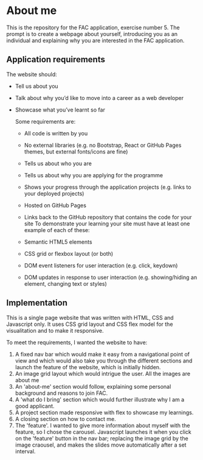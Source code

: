 # About me

This is the repository for the FAC application, exercise number 5. The prompt is to create a webpage about yourself, introducing you as an individual and explaining why you are interested in the FAC application.

## Application requirements

The website should:

- Tell us about you
- Talk about why you’d like to move into a career as a web developer
- Showcase what you’ve learnt so far

  Some requirements are:
    - All code is written by you
    - No external libraries (e.g. no Bootstrap, React or GitHub Pages themes, but external fonts/icons are fine)
    - Tells us about who you are
    - Tells us about why you are applying for the programme
    - Shows your progress through the application projects (e.g. links to your deployed projects)
    - Hosted on GitHub Pages
    - Links back to the GitHub repository that contains the code for your site
  To demonstrate your learning your site must have at least one example of each of these:

    - Semantic HTML5 elements
    - CSS grid or flexbox layout (or both)
    - DOM event listeners for user interaction (e.g. click, keydown)
    - DOM updates in response to user interaction (e.g. showing/hiding an element, changing text or styles)
    
## Implementation

This is a single page website that was written with HTML, CSS and Javascript only.
It uses CSS grid layout and CSS flex model for the visualitation and to make it responsive.

To meet the requirements, I wanted the website to have:
1. A fixed nav bar which would make it easy from a navigational point of view and which would also take you through the different sections and launch the feature of the website, which is initially hidden.
2. An image grid layout which would intrigue the user. All the images are about me
3. An 'about-me' section would follow, explaining some personal background and reasons to join FAC.
4. A 'what do I bring' section which would further illustrate why I am a good applicant.
5. A project section made responsive with flex to showcase my learnings.
6. A closing section on how to contact me.
7. The 'feature'. I wanted to give more information about myself with the feature, so I chose the carousel. Javascript launches it when you click on the 'feature' button in the nav bar; replacing the image grid by the image craousel, and makes the slides move automatically after a set interval.
